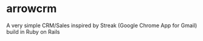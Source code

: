 # arrowcrm
A very simple CRM/Sales inspired by Streak (Google Chrome App for Gmail) build in Ruby on Rails 
